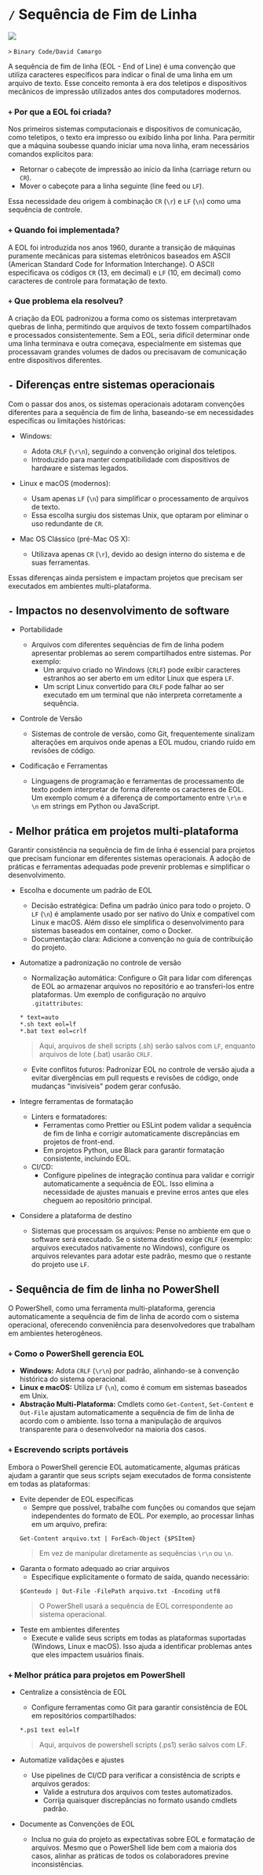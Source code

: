 # `/` Sequência de Fim de Linha

![](/SoftwareDevelopment/Image.png)

`>` `Binary Code/David Camargo`

A sequência de fim de linha (EOL - End of Line) é uma convenção que utiliza caracteres específicos para indicar o final de uma linha em um arquivo de texto. Esse conceito remonta à era dos teletipos e dispositivos mecânicos de impressão utilizados antes dos computadores modernos.

### `+` Por que a EOL foi criada?
Nos primeiros sistemas computacionais e dispositivos de comunicação, como teletipos, o texto era impresso ou exibido linha por linha. Para permitir que a máquina soubesse quando iniciar uma nova linha, eram necessários comandos explícitos para:

- Retornar o cabeçote de impressão ao início da linha (carriage return ou `CR`).
- Mover o cabeçote para a linha seguinte (line feed ou `LF`).

Essa necessidade deu origem à combinação `CR` (`\r`) e `LF` (`\n`) como uma sequência de controle.

### `+` Quando foi implementada?
A EOL foi introduzida nos anos 1960, durante a transição de máquinas puramente mecânicas para sistemas eletrônicos baseados em ASCII (American Standard Code for Information Interchange). O ASCII especificava os códigos `CR` (13, em decimal) e `LF` (10, em decimal) como caracteres de controle para formatação de texto.

### `+`  Que problema ela resolveu?
A criação da EOL padronizou a forma como os sistemas interpretavam quebras de linha, permitindo que arquivos de texto fossem compartilhados e processados consistentemente. Sem a EOL, seria difícil determinar onde uma linha terminava e outra começava, especialmente em sistemas que processavam grandes volumes de dados ou precisavam de comunicação entre dispositivos diferentes.

## `-` Diferenças entre sistemas operacionais
Com o passar dos anos, os sistemas operacionais adotaram convenções diferentes para a sequência de fim de linha, baseando-se em necessidades específicas ou limitações históricas:

- Windows:
    - Adota `CRLF` (`\r\n`), seguindo a convenção original dos teletipos.
    - Introduzido para manter compatibilidade com dispositivos de hardware e sistemas legados.

- Linux e macOS (modernos):
    - Usam apenas `LF` (`\n`) para simplificar o processamento de arquivos de texto.
    - Essa escolha surgiu dos sistemas Unix, que optaram por eliminar o uso redundante de `CR`.

- Mac OS Clássico (pré-Mac OS X):
    - Utilizava apenas `CR` (`\r`), devido ao design interno do sistema e de suas ferramentas.

Essas diferenças ainda persistem e impactam projetos que precisam ser executados em ambientes multi-plataforma.

## `-` Impactos no desenvolvimento de software
- Portabilidade
    - Arquivos com diferentes sequências de fim de linha podem apresentar problemas ao serem compartilhados entre sistemas. Por exemplo:
        - Um arquivo criado no Windows (`CRLF`) pode exibir caracteres estranhos ao ser aberto em um editor Linux que espera `LF`.
        - Um script Linux convertido para `CRLF` pode falhar ao ser executado em um terminal que não interpreta corretamente a sequência.

- Controle de Versão
    - Sistemas de controle de versão, como Git, frequentemente sinalizam alterações em arquivos onde apenas a EOL mudou, criando ruído em revisões de código.

- Codificação e Ferramentas
    - Linguagens de programação e ferramentas de processamento de texto podem interpretar de forma diferente os caracteres de EOL. Um exemplo comum é a diferença de comportamento entre `\r\n` e `\n` em strings em Python ou JavaScript.

## `-` Melhor prática em projetos multi-plataforma
Garantir consistência na sequência de fim de linha é essencial para projetos que precisam funcionar em diferentes sistemas operacionais. A adoção de práticas e ferramentas adequadas pode prevenir problemas e simplificar o desenvolvimento.

- Escolha e documente um padrão de EOL
    - Decisão estratégica: Defina um padrão único para todo o projeto. O `LF` (`\n`) é amplamente usado por ser nativo do Unix e compatível com Linux e macOS. Além disso ele simplifica o desenvolvimento para sistemas baseados em container, como o Docker.
    - Documentação clara: Adicione a convenção no guia de contribuição do projeto.
- Automatize a padronização no controle de versão
    - Normalização automática: Configure o Git para lidar com diferenças de EOL ao armazenar arquivos no repositório e ao transferi-los entre plataformas. Um exemplo de configuração no arquivo `.gitattributes`:
    ```
    * text=auto
    *.sh text eol=lf
    *.bat text eol=crlf
    ```
    > Aqui, arquivos de shell scripts (.sh) serão salvos com `LF`, enquanto arquivos de lote (.bat) usarão `CRLF`.

    - Evite conflitos futuros: Padronizar EOL no controle de versão ajuda a evitar divergências em pull requests e revisões de código, onde mudanças "invisíveis" podem gerar confusão.

- Integre ferramentas de formatação
    - Linters e formatadores:
        - Ferramentas como Prettier ou ESLint podem validar a sequência de fim de linha e corrigir automaticamente discrepâncias em projetos de front-end.
        - Em projetos Python, use Black para garantir formatação consistente, incluindo EOL.
    - CI/CD:
        - Configure pipelines de integração contínua para validar e corrigir automaticamente a sequência de EOL. Isso elimina a necessidade de ajustes manuais e previne erros antes que eles cheguem ao repositório principal.
- Considere a plataforma de destino
    - Sistemas que processam os arquivos: Pense no ambiente em que o software será executado. Se o sistema destino exige `CRLF` (exemplo: arquivos executados nativamente no Windows), configure os arquivos relevantes para adotar este padrão, mesmo que o restante do projeto use `LF`.

## `-` Sequência de fim de linha no PowerShell
O PowerShell, como uma ferramenta multi-plataforma, gerencia automaticamente a sequência de fim de linha de acordo com o sistema operacional, oferecendo conveniência para desenvolvedores que trabalham em ambientes heterogêneos.

### `+` Como o PowerShell gerencia EOL
- **Windows:** Adota `CRLF` (`\r\n`) por padrão, alinhando-se à convenção histórica do sistema operacional.
- **Linux e macOS:** Utiliza `LF` (`\n`), como é comum em sistemas baseados em Unix.
- **Abstração Multi-Plataforma:** Cmdlets como `Get-Content`, `Set-Content` e `Out-File` ajustam automaticamente a sequência de fim de linha de acordo com o ambiente. Isso torna a manipulação de arquivos transparente para o desenvolvedor na maioria dos casos.

### `+`  Escrevendo scripts portáveis
Embora o PowerShell gerencie EOL automaticamente, algumas práticas ajudam a garantir que seus scripts sejam executados de forma consistente em todas as plataformas:

- Evite depender de EOL específicas
    - Sempre que possível, trabalhe com funções ou comandos que sejam independentes do formato de EOL. Por exemplo, ao processar linhas em um arquivo, prefira:
    ```
    Get-Content arquivo.txt | ForEach-Object {$PSItem}
    ```
    > Em vez de manipular diretamente as sequências `\r\n` ou `\n`.
- Garanta o formato adequado ao criar arquivos
    - Especifique explicitamente o formato de saída, quando necessário:
    ```
    $Conteudo | Out-File -FilePath arquivo.txt -Encoding utf8
    ```
    > O PowerShell usará a sequência de EOL correspondente ao sistema operacional.
- Teste em ambientes diferentes
    - Execute e valide seus scripts em todas as plataformas suportadas (Windows, Linux e macOS). Isso ajuda a identificar problemas antes que eles impactem usuários finais.

### `+` Melhor prática para projetos em PowerShell
- Centralize a consistência de EOL
    - Configure ferramentas como Git para garantir consistência de EOL em repositórios compartilhados:
    ```
    *.ps1 text eol=lf
    ```
    > Aqui, arquivos de powershell scripts (.ps1) serão salvos com LF.

- Automatize validações e ajustes
    - Use pipelines de CI/CD para verificar a consistência de scripts e arquivos gerados:
        - Valide a estrutura dos arquivos com testes automatizados.
        - Corrija quaisquer discrepâncias no formato usando cmdlets padrão.

- Documente as Convenções de EOL
    - Inclua no guia do projeto as expectativas sobre EOL e formatação de arquivos. Mesmo que o PowerShell lide bem com a maioria dos casos, alinhar as práticas de todos os colaboradores previne inconsistências.